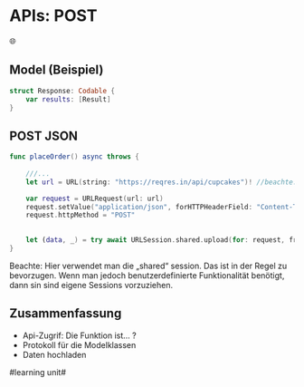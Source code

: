 # APIs: POST
🌐

## Model (Beispiel)
```swift
struct Response: Codable {
    var results: [Result]
}
```


## POST JSON

```swift
func placeOrder() async throws {
	
	///...
	let url = URL(string: "https://reqres.in/api/cupcakes")! //beachte: force unwrap

	var request = URLRequest(url: url)
	request.setValue("application/json", forHTTPHeaderField: "Content-Type")
	request.httpMethod = "POST"

	
	let (data, _) = try await URLSession.shared.upload(for: request, from: jsonString)
}
```

Beachte: Hier verwendet man die „shared“ session. Das ist in der Regel zu bevorzugen. Wenn man jedoch benutzerdefinierte Funktionalität benötigt, dann sin sind eigene Sessions vorzuziehen.


## Zusammenfassung
- Api-Zugrif: Die Funktion ist… ?
- Protokoll für die Modelklassen
- Daten hochladen

#learning unit#